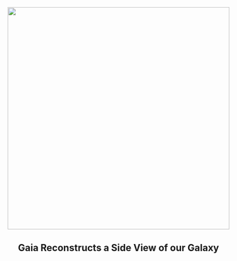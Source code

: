 
<p align="center"><img src="https://apod.nasa.gov/apod/image/2505/MilkyWaySide_Gaia_960.jpg" width="500" height="500"></p>
<h2 align="center"> Gaia Reconstructs a Side View of our Galaxy </h2>
